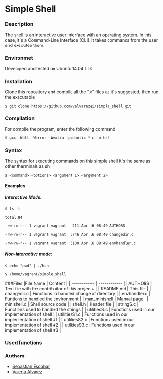 # Simple Shell

### Description
The shell is an interactive user interface with an operating system. In this case, it´s a Command-Line Interface (CLI). It takes commands from the user and executes them. 

### Environmet
Developed and tested on Ubuntu 14.04 LTS

### Installation
Clone this repository and compile all the ".c" files as it's suggested, then run the executable

`$ git clone https://github.com/valvarezgi/simple_shell.git`

### Compilation
For compile the program, enter the following command

`$ gcc -Wall -Werror -Wextra -pedantic *.c -o hsh`

### Syntax
The syntax for executing commands on this simple shell it's the same as other therminals as sh

`$ <command> <options> <argument 1> <argument 2> `

#### Examples
##### Interactive Mode:

`$ ls -l`

`total 84`

`-rw-rw-r-- 1 vagrant vagrant   211 Apr 16 08:49 AUTHORS`

`-rw-rw-r-- 1 vagrant vagrant  3746 Apr 16 08:49 changedir.c`

`-rw-rw-r-- 1 vagrant vagrant  3100 Apr 16 08:49 envhandler.c`


##### Non-interactive mode:

`$ echo "pwd" | ./hsh`

`$ /home/vagrant/simple_shell`

###Files
|File  Name | Content   |
| ------------ | ------------ |
|  AUTHORS | Text file with the contribuitor of this project+  |
|  README.md |  This file  |
|  changedir.c |  Functions to handled change of directory |
|  envhandler.c | Funtions to handled the environment |
|  man_minishell | Manual page   |
|  minishell.c  | Shell source code  |
|  shell.h  |  Header file |
|  stringS.c |  Functions used to handled the strings |
|  utilitiesS.c | Functions used in our implementation of shell  |
|  utilitiesS1.c | Functions used in our implementation of shell #1 |
|  utilitiesS2.c | Functions used in our implementation of shell #2 |
|  utilitiesS3.c | Functions used in our implementation of shell #3   |


### Used functions
#### 

### Authors
- [Sebastian Escobar](https://github.com/Katorea132 "Sebastian Escobar")
- [Valeria Alvarez](https://github.com/valvarezgi/ "Valeria Alvarez")

